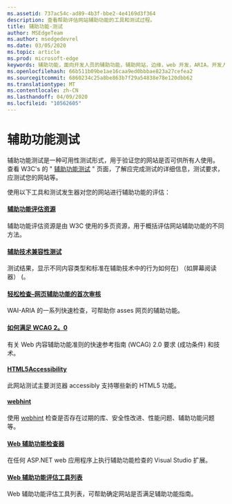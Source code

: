 ```yaml
---
ms.assetid: 737ac54c-ad89-4b3f-bbe2-4e4169d3f364
description: 查看帮助评估网站辅助功能的工具和测试过程。
title: 辅助功能-测试
author: MSEdgeTeam
ms.author: msedgedevrel
ms.date: 03/05/2020
ms.topic: article
ms.prod: microsoft-edge
keywords: 辅助功能，面向开发人员的辅助功能，辅助网站，边缘，web 开发，ARIA，开发人员，UIA，UI 自动化
ms.openlocfilehash: 66b511b09be1ae16caa9ed0bbbae823a27cefea2
ms.sourcegitcommit: 6860234c25a8be863b7f29a54838e78e120dbb62
ms.translationtype: MT
ms.contentlocale: zh-CN
ms.lasthandoff: 04/09/2020
ms.locfileid: "10562605"
---
```

# 辅助功能测试
辅助功能测试是一种可用性测试形式，用于验证您的网站是否可供所有人使用。 查看 W3C's 的 " [辅助功能测试](https://www.w3.org/wiki/Accessibility_testing) " 页面，了解应完成测试的详细信息，测试要求，应测试您的网站等。

使用以下工具和测试发生器对您的网站进行辅助功能的评估：

#### [辅助功能评估资源](https://www.w3.org/WAI/eval/Overview.html)
辅助功能评估资源是由 W3C 使用的多页资源，用于概括评估网站辅助功能的不同方法。

#### [辅助技术兼容性测试](http://www.powermapper.com/tests/)
测试结果，显示不同内容类型和标准在辅助技术中的行为如何在) （如屏幕阅读器） (。

#### [轻松检查–网页辅助功能的首次审核](https://www.w3.org/WAI/eval/preliminary.html)
WAI-ARIA 的一系列快速检查，可帮助你 asses 网页的辅助功能。

#### [如何满足 WCAG 2。0](https://www.w3.org/WAI/WCAG20/quickref/)
有关 Web 内容辅助功能准则的快速参考指南 (WCAG) 2.0 要求 (成功条件) 和技术。

#### [HTML5Accessibility](https://html5accessibility.com)
此网站测试主要浏览器 accessibly 支持哪些新的 HTML5 功能。 

#### [webhint](https://webhint.io/)
使用 [webhint](https://webhint.io/) 检查是否存在过期的库、安全性改进、性能问题、辅助功能问题等。

#### [Web 辅助功能检查器](https://visualstudiogallery.msdn.microsoft.com/3aabefab-1681-4fea-8f95-6a62e2f0f1ec)
在任何 ASP.NET web 应用程序上执行辅助功能检查的 Visual Studio 扩展。

#### [Web 辅助功能评估工具列表](https://www.w3.org/WAI/ER/tools/index.html)
Web 辅助功能评估工具列表，可帮助确定网站是否满足辅助功能指南。
